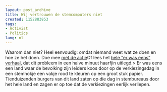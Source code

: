 ```yaml
---
layout: post_archive
title: Wij vertrouwen de stemcomputers niet
created: 1152883853
tags:
- Activist
- Politics
lang: nl
---
```

Waarom dan niet? Heel eenvoudig: omdat niemand weet wat ze doen en hoe ze het doen. Doe mee [met de actie](http://www.wijvertrouwenstemcomputersniet.nl/Meedoen)Of lees het [hele "er was eens" verhaal](http://www.wijvertrouwenstemcomputersniet.nl/), dat dit probleem in een halve minuut haarfjin uitlegd.> Er was eens een land waar de bevolking zijn leiders koos door op de verkiezingsdag in een stemhokje een vakje rood te kleuren op een groot stuk papier. Tienduizenden burgers van dit land zaten op die dag in stembureaus door het hele land en zagen er op toe dat de verkiezingen eerlijk verliepen.
